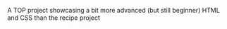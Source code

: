 A TOP project showcasing a bit more advanced (but still beginner) HTML and CSS than the recipe project
